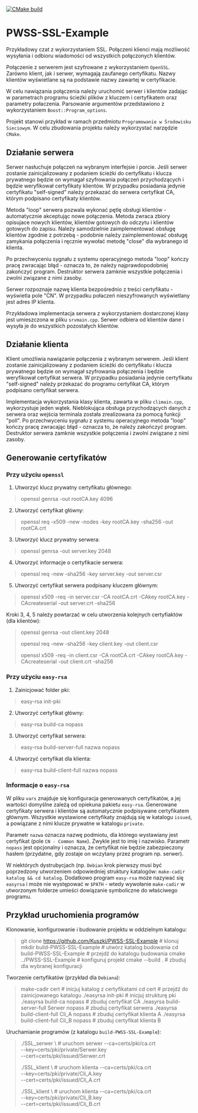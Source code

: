 [![CMake build](https://github.com/Kuszki/PWSS-SSL-Example/actions/workflows/cmake.yml/badge.svg)](https://github.com/Kuszki/PWSS-SSL-Example/actions/workflows/cmake.yml)

# PWSS-SSL-Example
Przykładowy czat z wykorzystaniem SSL. Połączeni klienci mają możliwość wysyłania i odbioru wiadomości od wszystkich połączonych klientów.

Połączenie z serwerem jest szyfrowane z wykorzystaniem `OpenSSL`. Zarówno klient, jak i serwer, wymagają zaufanego certyfikatu. Nazwy klientów wyświetlane są na podstawie nazwy zawartej w certyfikacie.

W celu nawiązania połączenia należy uruchomić serwer i klientów zadając w parametrach programu ścieżki plików z kluczem i certyfikatem oraz parametry połaczenia. Parsowanie argumentów przedstawiono z wykorzystaniem `Boost::Program_options`.

Projekt stanowi przykład w ramach przedmiotu `Programowanie w Środowisku Sieciowym`. W celu zbudowania projektu należy wykorzystać narzędzie `CMake`.

## Działanie serwera

Serwer nasłuchuje połączeń na wybranym interfejsie i porcie. Jeśli serwer zostanie zainicjalizowany z podaniem ścieżki do certyfikatu i klucza prywatnego będzie on wymagał szyfrowania połączeń przychodzących i będzie weryfikował certyfikaty klientów. W przypadku posiadania jedynie certyfikatu "self-signed" należy przekazać do serwera certyfikat CA, którym podpisano certyfikaty klientów.

Metoda "loop" serwera pozwala wykonać pętlę obsługi klientów - automatycznie akceptując nowe połączenia. Metoda zwraca zbiory opisujace nowych klientów, klientów gotowych do odczytu i klientów gotowych do zapisu. Należy samodzielnie zaimplementować obsługę klientów zgodnie z potrzebą - podobnie należy zaimplementować obsługę zamykania połączenia i ręcznie wywołać metodę "close" dla wybranego id klienta.

Po przechwyceniu sygnału z systemu operacyjnego metoda "loop" kończy pracę zwracając błąd - oznacza to, że należy najprawdopodobniej zakończyć program. Destruktor serwera zamknie wszystkie połączenia i zwolni związane z nimi zasoby.

Serwer rozpoznaje nazwę klienta bezpośrednio z treści certyfikatu - wyświetla pole "CN". W przypadku połaczeń nieszyfrowanych wyświetlany jest adres IP klienta.

Przykładowa implementacja serwera z wykorzystaniem dostarczonej klasy jest umieszczona w pliku `srvmain.cpp`. Serwer odbiera od klientów dane i wysyła je do wszystkich pozostałych klientów.

## Działanie klienta

Klient umożliwia nawiązanie połączenia z wybranym serwerem. Jeśli klient zostanie zainicjalizowany z podaniem ścieżki do certyfikatu i klucza prywatnego będzie on wymagał szyfrowania połączenia i będzie weryfikował certyfikat serwera. W przypadku posiadania jedynie certyfikatu "self-signed" należy przekazać do programu certyfikat CA, którym podpisano certyfikat serwera.

Implementacja wykorzystania klasy klienta, zawarta w pliku `climain.cpp`, wykorzystuje jeden wątek. Nieblokująca obsługa przychodzących danych z serwera oraz wejścia terminala została zrealizowana za pomocą funkcji "poll". Po przechwyceniu sygnału z systemu operacyjnego metoda "loop" kończy pracę zwracając błąd - oznacza to, że należy zakończyć program. Destruktor serwera zamknie wszystkie połączenia i zwolni związane z nimi zasoby.

## Generowanie certyfikatów

### Przy użyciu `openssl`

1) Utworzyć klucz prywatny certyfikatu głównego:
> openssl genrsa -out rootCA.key 4096

2) Utworzyć certyfikat główny:
> openssl req -x509 -new -nodes -key rootCA.key -sha256 -out rootCA.crt

3) Utworzyć klucz prywatny serwera:
> openssl genrsa -out server.key 2048

4) Utworzyć informacje o certyfikacie serwera:
> openssl req -new -sha256 -key server.key -out server.csr

5) Utworzyć certyfikat serwera podpisany kluczem głównym:
> openssl x509 -req -in server.csr -CA rootCA.crt -CAkey rootCA.key -CAcreateserial -out server.crt -sha256

Kroki 3, 4, 5 należy powtarzać w celu utworzenia kolejnych certyfiaktów (dla klientów):
> openssl genrsa -out client.key 2048
>
> openssl req -new -sha256 -key client.key -out client.csr
>
> openssl x509 -req -in client.csr -CA rootCA.crt -CAkey rootCA.key -CAcreateserial -out client.crt -sha256

### Przy użyciu `easy-rsa`

1) Zainicjować folder pki:
> easy-rsa init-pki

2) Utworzyć certyfikat główny:
> easy-rsa build-ca nopass

3) Utworzyć certyfikat serwera:
> easy-rsa build-server-full nazwa nopass

4) Utworzyć certyfikat dla klienta:
> easy-rsa build-client-full nazwa nopass

### Informacje o `easy-rsa`

W pliku `vars` znajduje się konfiguracja generowanych certyfikatów, a jej wartości domyślne zależą od opiekuna pakietu `easy-rsa`. Generowane certyfikaty serwera i klientów są automatycznie podpisywane certyfikatem głównym. Wszystkie wystawione certyfikaty znajdują się w katalogu `issued`, a powiązane z nimi klucze prywatne w katalogu `private`.

Parametr `nazwa` oznacza nazwę podmiotu, dla którego wystawiany jest certyfikat (pole `CN - Common Name`). Zwykle jest to imię i nazwisko. Parametr `nopass` jest opcjonalny i oznacza, że certyfikat nie będzie zabezpieczony hasłem (przydatne, gdy zostaje on wczytany przez program np. serwer).

W niektórych dystrubycjach (np. `Debian` krok pierwszy musi być poprzedzony utworzeniem odpowiedniej struktury katalogów: `make-cadir katalog && cd katalog`. Dodatkowo program `easy-rsa` może nazywać się `easyrsa` i może nie występować w `$PATH` - wtedy wywołanie `make-cadir` w utworzonym folderze umieści dowiązanie symboliczne do właściwego programu.

## Przykład uruchomienia programów

Klonowanie, konfigurowanie i budowanie projektu w oddzielnym katalogu:
> git clone https://github.com/Kuszki/PWSS-SSL-Example # klonuj
> mkdir build-PWSS-SSL-Example # utwórz katalog budowania
> cd build-PWSS-SSL-Example # przejdź do katalogu budowania
> cmake ../PWSS-SSL-Example # konfiguruj projekt
> cmake --build . # zbuduj dla wybranej konfiguracji

Tworzenie certyfikatów (przykład dla `Debiana`):
> make-cadir cert # inicjuj katalog z certyfikatami
> cd cert # przejdź do zainicjowanego katalogu
> ./easyrsa init-pki # inicjuj strukturę pki
> ./easyrsa build-ca nopass # zbuduj certyfikat CA
> ./easyrsa build-server-full Serwer nopass # zbuduj certyfikat serwera
> ./easyrsa build-client-full Cli_A nopass # zbuduj certyfikat klienta A
> ./easyrsa build-client-full Cli_B nopass # zbuduj certyfikat klienta B

Uruchamianie programów (z katalogu `build-PWSS-SSL-Example`):
> ./SSL_serwer \ # uruchom serwer
> 	--ca=certs/pki/ca.crt \
> 	--key=certs/pki/private/Serwer.key \
>	--cert=certs/pki/issued/Serwer.crt
>
> ./SSL_klient \ # uruchom klienta
> 	--ca=certs/pki/ca.crt \
> 	--key=certs/pki/private/Cli_A.key \
>	--cert=certs/pki/issued/Cli_A.crt
>
> ./SSL_klient \ # uruchom klienta
> 	--ca=certs/pki/ca.crt \
> 	--key=certs/pki/private/Cli_B.key \
>	--cert=certs/pki/issued/Cli_B.crt
